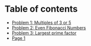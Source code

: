 # Table of contents

* [Problem 1: Multiples of 3 or 5](README.md)
* [Problem 2: Even Fibonacci Numbers](problem-2-even-fibonacci-numbers.md)
* [Problem 3: Largest prime factor](problem-3-largest-prime-factor.md)
* [Page 1](page-1.md)
